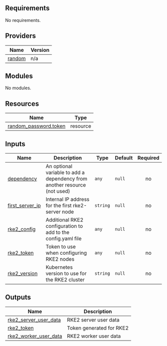## Requirements

No requirements.

## Providers

| Name | Version |
|------|---------|
| <a name="provider_random"></a> [random](#provider\_random) | n/a |

## Modules

No modules.

## Resources

| Name | Type |
|------|------|
| [random_password.token](https://registry.terraform.io/providers/hashicorp/random/latest/docs/resources/password) | resource |

## Inputs

| Name | Description | Type | Default | Required |
|------|-------------|------|---------|:--------:|
| <a name="input_dependency"></a> [dependency](#input\_dependency) | An optional variable to add a dependency from another resource (not used) | `any` | `null` | no |
| <a name="input_first_server_ip"></a> [first\_server\_ip](#input\_first\_server\_ip) | Internal IP address for the first rke2-server node | `string` | `null` | no |
| <a name="input_rke2_config"></a> [rke2\_config](#input\_rke2\_config) | Additional RKE2 configuration to add to the config.yaml file | `any` | `null` | no |
| <a name="input_rke2_token"></a> [rke2\_token](#input\_rke2\_token) | Token to use when configuring RKE2 nodes | `any` | `null` | no |
| <a name="input_rke2_version"></a> [rke2\_version](#input\_rke2\_version) | Kubernetes version to use for the RKE2 cluster | `string` | `null` | no |

## Outputs

| Name | Description |
|------|-------------|
| <a name="output_rke2_server_user_data"></a> [rke2\_server\_user\_data](#output\_rke2\_server\_user\_data) | RKE2 server user data |
| <a name="output_rke2_token"></a> [rke2\_token](#output\_rke2\_token) | Token generated for RKE2 |
| <a name="output_rke2_worker_user_data"></a> [rke2\_worker\_user\_data](#output\_rke2\_worker\_user\_data) | RKE2 worker user data |
